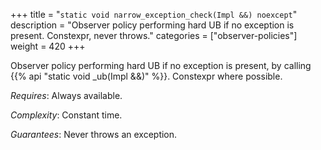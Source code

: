 +++
title = "`static void narrow_exception_check(Impl &&) noexcept`"
description = "Observer policy performing hard UB if no exception is present. Constexpr, never throws."
categories = ["observer-policies"]
weight = 420
+++

Observer policy performing hard UB if no exception is present, by calling {{% api "static void _ub(Impl &&)" %}}. Constexpr where possible.

*Requires*: Always available.

*Complexity*: Constant time.

*Guarantees*: Never throws an exception.
